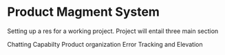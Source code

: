 # Product Magment System

Setting up a res for a working project. 
Project will entail three main section

Chatting Capabilty
Product organization 
Error Tracking and Elevation
